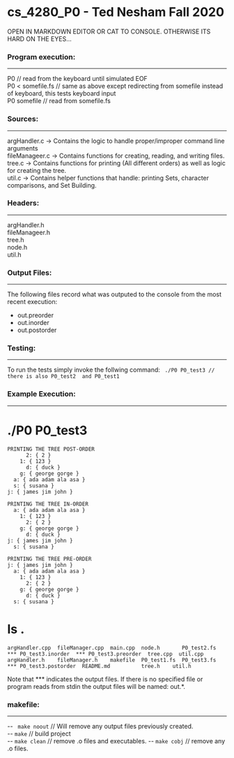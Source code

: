 # cs_4280_P0 - Ted Nesham Fall 2020
OPEN IN MARKDOWN EDITOR OR CAT TO CONSOLE. OTHERWISE ITS HARD ON THE EYES...
### Program execution:
***
P0 // read from the keyboard until simulated EOF <br/>
P0 < somefile.fs // same as above except redirecting from somefile instead of keyboard, this tests keyboard input <br/>
P0 somefile  // read from somefile.fs<br/>

### Sources:
***
argHandler.c -> Contains the logic to handle proper/improper command line arguments <br/>
fileManageer.c -> Contains functions for creating, reading, and writing files. <br/>
tree.c -> Contains functions for printing (All different orders) as well as logic for creating the tree. <br/>
util.c -> Contains helper functions that handle: printing Sets, character comparisons, and Set Building.

### Headers:
***
argHandler.h <br/>
fileManageer.h <br/>
tree.h <br/>
node.h <br/>
util.h <br/>
 
### Output Files:
  ***
  The following files record what was outputed to the console from the most recent execution: <br/>
- out.preorder <br/>
- out.inorder <br/>
- out.postorder <br/>

### Testing:
  ***
To run the tests simply invoke the follwing command:
```  ./P0 P0_test3 // there is also P0_test2  and P0_test1 ```

### Example Execution:
  ***
# ./P0 P0_test3

``` 
PRINTING THE TREE POST-ORDER
      2: { 2 }
    1: { 123 }
      d: { duck }
    g: { george gorge }
  a: { ada adam ala asa }
  s: { susana }
j: { james jim john }

PRINTING THE TREE IN-ORDER
  a: { ada adam ala asa }
    1: { 123 }
      2: { 2 }
    g: { george gorge }
      d: { duck }
j: { james jim john }
  s: { susana }

PRINTING THE TREE PRE-ORDER
j: { james jim john }
  a: { ada adam ala asa }
    1: { 123 }
      2: { 2 }
    g: { george gorge }
      d: { duck }
  s: { susana }
```
# ls .

```
argHandler.cpp  fileManager.cpp  main.cpp  node.h       P0_test2.fs  *** P0_test3.inorder  *** P0_test3.preorder  tree.cpp  util.cpp
argHandler.h    fileManager.h    makefile  P0_test1.fs  P0_test3.fs  *** P0_test3.postorder  README.md          tree.h    util.h
```
Note that *** indicates the output files. If there is no specified file or program reads from stdin the output files will be named: out.*. <br/>

### makefile:
  ***
  -- ``` make noout``` // Will remove any output files previously created. <br/>
  -- ``` make ``` // build project <br/>
  -- ``` make clean ``` // remove .o files and executables.
  -- ``` make cobj ``` // remove any .o files.

